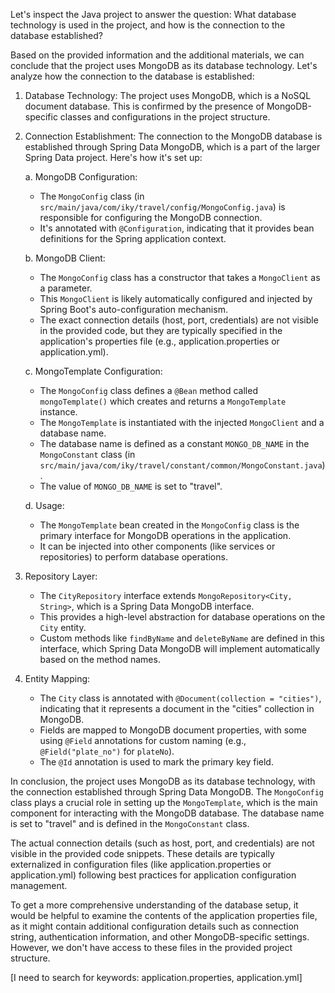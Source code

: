 Let's inspect the Java project to answer the question: What database technology is used in the project, and how is the connection to the database established?

Based on the provided information and the additional materials, we can conclude that the project uses MongoDB as its database technology. Let's analyze how the connection to the database is established:

1. Database Technology:
   The project uses MongoDB, which is a NoSQL document database. This is confirmed by the presence of MongoDB-specific classes and configurations in the project structure.

2. Connection Establishment:
   The connection to the MongoDB database is established through Spring Data MongoDB, which is a part of the larger Spring Data project. Here's how it's set up:

   a. MongoDB Configuration:
      - The `MongoConfig` class (in `src/main/java/com/iky/travel/config/MongoConfig.java`) is responsible for configuring the MongoDB connection.
      - It's annotated with `@Configuration`, indicating that it provides bean definitions for the Spring application context.

   b. MongoDB Client:
      - The `MongoConfig` class has a constructor that takes a `MongoClient` as a parameter.
      - This `MongoClient` is likely automatically configured and injected by Spring Boot's auto-configuration mechanism.
      - The exact connection details (host, port, credentials) are not visible in the provided code, but they are typically specified in the application's properties file (e.g., application.properties or application.yml).

   c. MongoTemplate Configuration:
      - The `MongoConfig` class defines a `@Bean` method called `mongoTemplate()` which creates and returns a `MongoTemplate` instance.
      - The `MongoTemplate` is instantiated with the injected `MongoClient` and a database name.
      - The database name is defined as a constant `MONGO_DB_NAME` in the `MongoConstant` class (in `src/main/java/com/iky/travel/constant/common/MongoConstant.java`).
      - The value of `MONGO_DB_NAME` is set to "travel".

   d. Usage:
      - The `MongoTemplate` bean created in the `MongoConfig` class is the primary interface for MongoDB operations in the application.
      - It can be injected into other components (like services or repositories) to perform database operations.

3. Repository Layer:
   - The `CityRepository` interface extends `MongoRepository<City, String>`, which is a Spring Data MongoDB interface.
   - This provides a high-level abstraction for database operations on the `City` entity.
   - Custom methods like `findByName` and `deleteByName` are defined in this interface, which Spring Data MongoDB will implement automatically based on the method names.

4. Entity Mapping:
   - The `City` class is annotated with `@Document(collection = "cities")`, indicating that it represents a document in the "cities" collection in MongoDB.
   - Fields are mapped to MongoDB document properties, with some using `@Field` annotations for custom naming (e.g., `@Field("plate_no")` for `plateNo`).
   - The `@Id` annotation is used to mark the primary key field.

In conclusion, the project uses MongoDB as its database technology, with the connection established through Spring Data MongoDB. The `MongoConfig` class plays a crucial role in setting up the `MongoTemplate`, which is the main component for interacting with the MongoDB database. The database name is set to "travel" and is defined in the `MongoConstant` class.

The actual connection details (such as host, port, and credentials) are not visible in the provided code snippets. These details are typically externalized in configuration files (like application.properties or application.yml) following best practices for application configuration management.

To get a more comprehensive understanding of the database setup, it would be helpful to examine the contents of the application properties file, as it might contain additional configuration details such as connection string, authentication information, and other MongoDB-specific settings. However, we don't have access to these files in the provided project structure.



[I need to search for keywords: <keyword>application.properties</keyword>, <keyword>application.yml</keyword>]